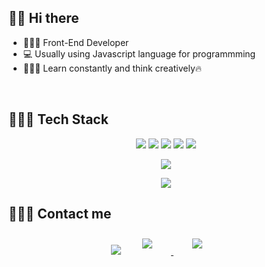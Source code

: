 ## 👋🏻 Hi there  

- 👩🏻‍💼   Front-End Developer
- 💻   Usually using Javascript language for programmming
- 👩🏻‍🏫   Learn constantly and think creatively🔥

<br>


## 👩🏻‍💻 Tech Stack 

<p align="center">
    <img src="https://img.shields.io/badge/HTML-E34F26?style=flat-square&logo=html5&logoColor=white"/>
    <img src="https://img.shields.io/badge/CSS-1572B6?style=flat-square&logo=css3&logoColor=white"/>
    <img src="https://img.shields.io/badge/Javascript-ffb13b?style=flat-square&logo=javascript&logoColor=white"/>
    <img src="https://img.shields.io/badge/Python-ffb13b?style=flat-square&logo=python&logoColor=white"/>
    <img src="https://img.shields.io/badge/C++-ffb13b?style=flat-square&logo=c++&logoColor=white"/>
</p>

<p align="center">
    <img src="https://img.shields.io/badge/React-61DAFB?style=flat-square&logo=react&logoColor=white"/>
</p>

<p align="center">
    <img src="https://img.shields.io/badge/Mysql-E6B91E?style=flat-square&logo=MySql&logoColor=white"/>
</p>
</p>


## 🙋🏻‍♀️ Contact me

<div align="center">
    <span><img src="https://img.shields.io/badge/tistory-f05032?style=flat&logo=tistory&logoColor=white"/></span>
    <a href="https://parkparkpark.tistory.com/">
        <img 
            src="https://img.shields.io/badge/Gmail-D14836?style=for-the-badge&logo=gmail&logoColor=white&link=https://instagram.com/leejieuns2/"
            style="height: auto; margin-left: 20px; margin-right: 20px; padding: 10px;"/>
    </a>
    <a href="https://instagram.com/pmhxxhsj">
        <img 
            src="https://img.shields.io/badge/Instagram-E4405F?style=for-the-badge&logo=instagram&logoColor=white&link=https://instagram.com/leejieuns2/"
            style="height: auto; margin-left: 20px; margin-right: 20px; padding: 10px;"/>
    </a>
    
</div>

<!--
**leejieuns2/leejieuns2** is a ✨ _special_ ✨ repository because its `README.md` (this file) appears on your GitHub profile.

Here are some ideas to get you started:

- 🔭 I’m currently working on ...
- 🌱 I’m currently learning ...
- 👯 I’m looking to collaborate on ...
- 🤔 I’m looking for help with ...
- 💬 Ask me about ...
- 📫 How to reach me: ...
- 😄 Pronouns: ...
- ⚡ Fun fact: ...
-->
